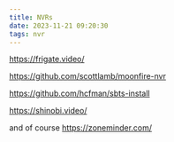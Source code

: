 ```yaml
---
title: NVRs
date: 2023-11-21 09:20:30
tags: nvr
---
```


https://frigate.video/

https://github.com/scottlamb/moonfire-nvr

https://github.com/hcfman/sbts-install

https://shinobi.video/

and of course https://zoneminder.com/

